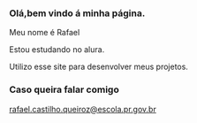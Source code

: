 ### Olá,bem vindo á minha página.

Meu nome é Rafael 

Estou estudando no alura.

Utilizo esse site para desenvolver meus projetos.

### Caso queira falar comigo 

rafael.castilho.queiroz@escola.pr.gov.br
